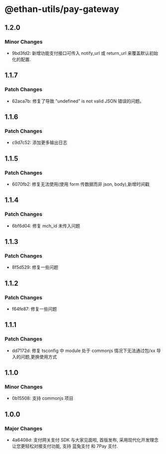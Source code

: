 # @ethan-utils/pay-gateway

## 1.2.0

### Minor Changes

- 9bd3fd2: 新增功能支付接口可传入 notify_url 或 return_url 来覆盖默认初始化的配置.

## 1.1.7

### Patch Changes

- 62aca7b: 修复了导致 "undefined" is not valid JSON 错误的问题。

## 1.1.6

### Patch Changes

- c9d7c52: 添加更多输出日志

## 1.1.5

### Patch Changes

- 6070fb2: 修复无法使用(使用 form 传数据而非 json, body),新增时间戳

## 1.1.4

### Patch Changes

- 6bf6d04: 修复 mch_id 未传入问题

## 1.1.3

### Patch Changes

- 8f5d529: 修复一些问题

## 1.1.2

### Patch Changes

- f64fe87: 修复一些问题

## 1.1.1

### Patch Changes

- dd7172d: 修复 tsconfig 中 module 处于 commonjs 情况下无法通过包/xx 导入的问题,更换使用方式

## 1.1.0

### Minor Changes

- 0b15508: 支持 commonjs 项目

## 1.0.0

### Major Changes

- 4a6408d: 支付网关支付 SDK 与大家见面啦, 首版发布, 采用现代化开发理念让您更轻松对接支付功能, 支持 蓝兔支付 和 7Pay 支付.
